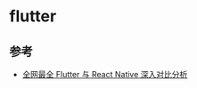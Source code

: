 # flutter

## 参考

- [全网最全 Flutter 与 React Native 深入对比分析](https://juejin.im/post/5d0bac156fb9a07ec56e7f15#heading-0)